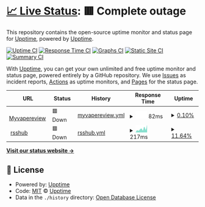 # [📈 Live Status](https://status.baolongzhanshi.com): <!--live status--> **🟥 Complete outage**

This repository contains the open-source uptime monitor and status page for [Upptime](https://upptime.js.org), powered by [Upptime](https://github.com/upptime/upptime).

[![Uptime CI](https://github.com/upptime/upptime/workflows/Uptime%20CI/badge.svg)](https://github.com/upptime/upptime/actions?query=workflow%3A%22Uptime+CI%22)
[![Response Time CI](https://github.com/upptime/upptime/workflows/Response%20Time%20CI/badge.svg)](https://github.com/upptime/upptime/actions?query=workflow%3A%22Response+Time+CI%22)
[![Graphs CI](https://github.com/upptime/upptime/workflows/Graphs%20CI/badge.svg)](https://github.com/upptime/upptime/actions?query=workflow%3A%22Graphs+CI%22)
[![Static Site CI](https://github.com/upptime/upptime/workflows/Static%20Site%20CI/badge.svg)](https://github.com/upptime/upptime/actions?query=workflow%3A%22Static+Site+CI%22)
[![Summary CI](https://github.com/upptime/upptime/workflows/Summary%20CI/badge.svg)](https://github.com/upptime/upptime/actions?query=workflow%3A%22Summary+CI%22)

With [Upptime](https://upptime.js.org), you can get your own unlimited and free uptime monitor and status page, powered entirely by a GitHub repository. We use [Issues](https://github.com/upptime/upptime/issues) as incident reports, [Actions](https://github.com/upptime/upptime/actions) as uptime monitors, and [Pages](https://status.baolongzhanshi.com) for the status page.

<!--start: status pages-->
<!-- This summary is generated by Upptime (https://github.com/upptime/upptime) -->
<!-- Do not edit this manually, your changes will be overwritten -->
<!-- prettier-ignore -->
| URL | Status | History | Response Time | Uptime |
| --- | ------ | ------- | ------------- | ------ |
| <img alt="" src="https://icons.duckduckgo.com/ip3/myvapereview.com.ico" height="13"> [Myvapereview](https://myvapereview.com/) | 🟥 Down | [myvapereview.yml](https://github.com/0xd2ae/upptime/commits/HEAD/history/myvapereview.yml) | <details><summary><img alt="Response time graph" src="./graphs/myvapereview/response-time-week.png" height="20"> 82ms</summary><br><a href="https://status.baolongzhanshi.com/history/myvapereview"><img alt="Response time 82" src="https://img.shields.io/endpoint?url=https%3A%2F%2Fraw.githubusercontent.com%2F0xd2ae%2Fupptime%2FHEAD%2Fapi%2Fmyvapereview%2Fresponse-time.json"></a><br><a href="https://status.baolongzhanshi.com/history/myvapereview"><img alt="24-hour response time 82" src="https://img.shields.io/endpoint?url=https%3A%2F%2Fraw.githubusercontent.com%2F0xd2ae%2Fupptime%2FHEAD%2Fapi%2Fmyvapereview%2Fresponse-time-day.json"></a><br><a href="https://status.baolongzhanshi.com/history/myvapereview"><img alt="7-day response time 82" src="https://img.shields.io/endpoint?url=https%3A%2F%2Fraw.githubusercontent.com%2F0xd2ae%2Fupptime%2FHEAD%2Fapi%2Fmyvapereview%2Fresponse-time-week.json"></a><br><a href="https://status.baolongzhanshi.com/history/myvapereview"><img alt="30-day response time 82" src="https://img.shields.io/endpoint?url=https%3A%2F%2Fraw.githubusercontent.com%2F0xd2ae%2Fupptime%2FHEAD%2Fapi%2Fmyvapereview%2Fresponse-time-month.json"></a><br><a href="https://status.baolongzhanshi.com/history/myvapereview"><img alt="1-year response time 82" src="https://img.shields.io/endpoint?url=https%3A%2F%2Fraw.githubusercontent.com%2F0xd2ae%2Fupptime%2FHEAD%2Fapi%2Fmyvapereview%2Fresponse-time-year.json"></a></details> | <details><summary><a href="https://status.baolongzhanshi.com/history/myvapereview">0.10%</a></summary><a href="https://status.baolongzhanshi.com/history/myvapereview"><img alt="All-time uptime 0.10%" src="https://img.shields.io/endpoint?url=https%3A%2F%2Fraw.githubusercontent.com%2F0xd2ae%2Fupptime%2FHEAD%2Fapi%2Fmyvapereview%2Fuptime.json"></a><br><a href="https://status.baolongzhanshi.com/history/myvapereview"><img alt="24-hour uptime 0.10%" src="https://img.shields.io/endpoint?url=https%3A%2F%2Fraw.githubusercontent.com%2F0xd2ae%2Fupptime%2FHEAD%2Fapi%2Fmyvapereview%2Fuptime-day.json"></a><br><a href="https://status.baolongzhanshi.com/history/myvapereview"><img alt="7-day uptime 0.10%" src="https://img.shields.io/endpoint?url=https%3A%2F%2Fraw.githubusercontent.com%2F0xd2ae%2Fupptime%2FHEAD%2Fapi%2Fmyvapereview%2Fuptime-week.json"></a><br><a href="https://status.baolongzhanshi.com/history/myvapereview"><img alt="30-day uptime 0.10%" src="https://img.shields.io/endpoint?url=https%3A%2F%2Fraw.githubusercontent.com%2F0xd2ae%2Fupptime%2FHEAD%2Fapi%2Fmyvapereview%2Fuptime-month.json"></a><br><a href="https://status.baolongzhanshi.com/history/myvapereview"><img alt="1-year uptime 0.10%" src="https://img.shields.io/endpoint?url=https%3A%2F%2Fraw.githubusercontent.com%2F0xd2ae%2Fupptime%2FHEAD%2Fapi%2Fmyvapereview%2Fuptime-year.json"></a></details>
| <img alt="" src="https://icons.duckduckgo.com/ip3/rsshub.acos.one.ico" height="13"> [rsshub](https://rsshub.acos.one/) | 🟥 Down | [rsshub.yml](https://github.com/0xd2ae/upptime/commits/HEAD/history/rsshub.yml) | <details><summary><img alt="Response time graph" src="./graphs/rsshub/response-time-week.png" height="20"> 217ms</summary><br><a href="https://status.baolongzhanshi.com/history/rsshub"><img alt="Response time 217" src="https://img.shields.io/endpoint?url=https%3A%2F%2Fraw.githubusercontent.com%2F0xd2ae%2Fupptime%2FHEAD%2Fapi%2Frsshub%2Fresponse-time.json"></a><br><a href="https://status.baolongzhanshi.com/history/rsshub"><img alt="24-hour response time 217" src="https://img.shields.io/endpoint?url=https%3A%2F%2Fraw.githubusercontent.com%2F0xd2ae%2Fupptime%2FHEAD%2Fapi%2Frsshub%2Fresponse-time-day.json"></a><br><a href="https://status.baolongzhanshi.com/history/rsshub"><img alt="7-day response time 217" src="https://img.shields.io/endpoint?url=https%3A%2F%2Fraw.githubusercontent.com%2F0xd2ae%2Fupptime%2FHEAD%2Fapi%2Frsshub%2Fresponse-time-week.json"></a><br><a href="https://status.baolongzhanshi.com/history/rsshub"><img alt="30-day response time 217" src="https://img.shields.io/endpoint?url=https%3A%2F%2Fraw.githubusercontent.com%2F0xd2ae%2Fupptime%2FHEAD%2Fapi%2Frsshub%2Fresponse-time-month.json"></a><br><a href="https://status.baolongzhanshi.com/history/rsshub"><img alt="1-year response time 217" src="https://img.shields.io/endpoint?url=https%3A%2F%2Fraw.githubusercontent.com%2F0xd2ae%2Fupptime%2FHEAD%2Fapi%2Frsshub%2Fresponse-time-year.json"></a></details> | <details><summary><a href="https://status.baolongzhanshi.com/history/rsshub">11.64%</a></summary><a href="https://status.baolongzhanshi.com/history/rsshub"><img alt="All-time uptime 11.64%" src="https://img.shields.io/endpoint?url=https%3A%2F%2Fraw.githubusercontent.com%2F0xd2ae%2Fupptime%2FHEAD%2Fapi%2Frsshub%2Fuptime.json"></a><br><a href="https://status.baolongzhanshi.com/history/rsshub"><img alt="24-hour uptime 11.64%" src="https://img.shields.io/endpoint?url=https%3A%2F%2Fraw.githubusercontent.com%2F0xd2ae%2Fupptime%2FHEAD%2Fapi%2Frsshub%2Fuptime-day.json"></a><br><a href="https://status.baolongzhanshi.com/history/rsshub"><img alt="7-day uptime 11.64%" src="https://img.shields.io/endpoint?url=https%3A%2F%2Fraw.githubusercontent.com%2F0xd2ae%2Fupptime%2FHEAD%2Fapi%2Frsshub%2Fuptime-week.json"></a><br><a href="https://status.baolongzhanshi.com/history/rsshub"><img alt="30-day uptime 11.64%" src="https://img.shields.io/endpoint?url=https%3A%2F%2Fraw.githubusercontent.com%2F0xd2ae%2Fupptime%2FHEAD%2Fapi%2Frsshub%2Fuptime-month.json"></a><br><a href="https://status.baolongzhanshi.com/history/rsshub"><img alt="1-year uptime 11.64%" src="https://img.shields.io/endpoint?url=https%3A%2F%2Fraw.githubusercontent.com%2F0xd2ae%2Fupptime%2FHEAD%2Fapi%2Frsshub%2Fuptime-year.json"></a></details>

<!--end: status pages-->

[**Visit our status website →**](https://status.baolongzhanshi.com)

## 📄 License

- Powered by: [Upptime](https://github.com/upptime/upptime)
- Code: [MIT](./LICENSE) © [Upptime](https://upptime.js.org)
- Data in the `./history` directory: [Open Database License](https://opendatacommons.org/licenses/odbl/1-0/)
